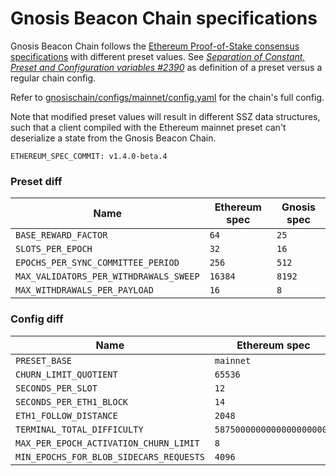 # Gnosis Beacon Chain specifications

Gnosis Beacon Chain follows the [Ethereum Proof-of-Stake consensus specifications](https://github.com/ethereum/consensus-specs) with different preset values. See [_Separation of Constant, Preset and Configuration variables #2390_](https://github.com/ethereum/consensus-specs/pull/2390) as definition of a preset versus a regular chain config.

Refer to [gnosischain/configs/mainnet/config.yaml](https://github.com/gnosischain/configs/blob/main/mainnet/config.yaml) for the chain's full config.

Note that modified preset values will result in different SSZ data structures, such that a client compiled with the Ethereum mainnet preset can't deserialize a state from the Gnosis Beacon Chain.

```
ETHEREUM_SPEC_COMMIT: v1.4.0-beta.4
```

### Preset diff

| Name                                   | Ethereum spec | Gnosis spec |
| -------------------------------------- | ------- | ------ |
| `BASE_REWARD_FACTOR`                   | `64`    | `25`   |
| `SLOTS_PER_EPOCH`                      | `32`    | `16`   |
| `EPOCHS_PER_SYNC_COMMITTEE_PERIOD`     | `256  ` | `512`  |
| `MAX_VALIDATORS_PER_WITHDRAWALS_SWEEP` | `16384` | `8192` |
| `MAX_WITHDRAWALS_PER_PAYLOAD`          | `16`    | `8`    |

### Config diff

| Name                                 | Ethereum spec | Gnosis spec  | 
| ------------------------------------ | ------------- | ------------ |
| `PRESET_BASE`                        | `mainnet`     | `gnosis` |
| `CHURN_LIMIT_QUOTIENT`               | `65536`       | `4096`       |
| `SECONDS_PER_SLOT`                   | `12`          | `5`          |
| `SECONDS_PER_ETH1_BLOCK`             | `14`          | `6`          |
| `ETH1_FOLLOW_DISTANCE`               | `2048`        | `1024`       |
| `TERMINAL_TOTAL_DIFFICULTY`          | `58750000000000000000000` | `8626000000000000000000058750000000000000000000` |
| `MAX_PER_EPOCH_ACTIVATION_CHURN_LIMIT` | `8`         | `2` |
| `MIN_EPOCHS_FOR_BLOB_SIDECARS_REQUESTS` | `4096`     | `16384` |

